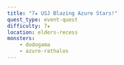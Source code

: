 ```yaml
---
title: "7★ USJ Blazing Azure Stars!"
quest_type: event-quest
difficulty: 7★
location: elders-recess
monsters:
    - dodogama
    - azure-rathalos
---
```

